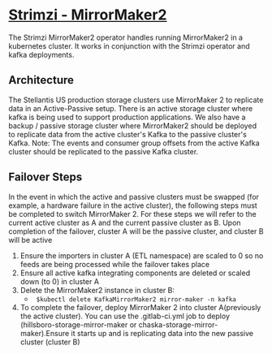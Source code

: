 # [Strimzi - MirrorMaker2](https://strimzi.io/blog/2020/03/30/introducing-mirrormaker2/)

The Strimzi MirrorMaker2 operator handles running MirrorMaker2 in a kubernetes cluster. It works in conjunction with the Strimzi operator and kafka deployments. 

## Architecture

The Stellantis US production storage clusters use MirrorMaker 2 to replicate data in an Active-Passive setup. There is an active storage cluster where kafka is being used to support production applications. We also have a backup / passive storage cluster where MirrorMaker2 should be deployed to replicate data from the active cluster's Kafka to the passive cluster's Kafka. Note: The events and consumer group offsets from the active Kafka cluster should be replicated to the passive Kafka cluster. 

## Failover Steps

In the event in which the active and passive clusters must be swapped (for example, a hardware failure in the active cluster), the following steps must be completed to switch MirrorMaker 2. For these steps we will refer to the current active cluster as A and the current passive cluster as B. Upon completion of the failover, cluster A will be the passive cluster, and cluster B will be active

1. Ensure the importers in cluster A (ETL namespace) are scaled to 0 so no feeds are being processed while the failover takes place
2. Ensure all active kafka integrating components are deleted or scaled down (to 0) in cluster A
3. Delete the MirrorMaker2 instance in cluster B:
   - `` 
  $kubectl delete KafkaMirrorMaker2 mirror-maker -n kafka 
``
1. To complete the failover, deploy MirrorMaker 2 into cluster A(previously the active cluster). You can use the .gitlab-ci.yml job to deploy (hillsboro-storage-mirror-maker or chaska-storage-mirror-maker).Ensure it starts up and is replicating data into the new passive cluster (cluster B)
